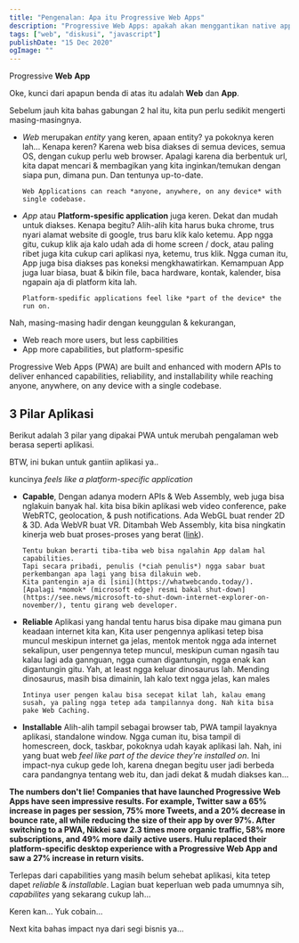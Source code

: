 ```yaml
---
title: "Pengenalan: Apa itu Progressive Web Apps"
description: "Progressive Web Apps: apakah akan menggantikan native apps???"
tags: ["web", "diskusi", "javascript"]
publishDate: "15 Dec 2020"
ogImage: ""
---
```


Progressive **Web** **App**

Oke, kunci dari apapun benda di atas itu adalah **Web** dan **App**.

Sebelum jauh kita bahas gabungan 2 hal itu, kita pun perlu sedikit mengerti masing-masingnya.

- _Web_ merupakan _entity_ yang keren,
  apaan entity?
  ya pokoknya keren lah...
  Kenapa keren?
  Karena web bisa diakses di semua devices,
  semua OS,
  dengan cukup perlu web browser.
  Apalagi karena dia berbentuk url,
  kita dapat mencari & membagikan yang kita inginkan/temukan dengan siapa pun, dimana pun.
  Dan tentunya up-to-date.

      Web Applications can reach *anyone, anywhere, on any device* with single codebase.

- _App_ atau **Platform-spesific application** juga keren.
  Dekat dan mudah untuk diakses.
  Kenapa begitu?
  Alih-alih kita harus buka chrome,
  trus nyari alamat website di google,
  trus baru klik kalo ketemu.
  App ngga gitu,
  cukup klik aja kalo udah ada di home screen / dock,
  atau paling ribet juga kita cukup cari aplikasi nya, ketemu, trus klik.
  Ngga cuman itu,
  App juga bisa diakses pas koneksi mengkhawatirkan.
  Kemampuan App juga luar biasa,
  buat & bikin file, baca hardware, kontak, kalender,
  bisa ngapain aja di platform kita lah.

      Platform-spedific applications feel like *part of the device* the run on.

Nah, masing-masing hadir dengan keunggulan & kekurangan,

- Web reach more users, but less capbilities
- App more capabilities, but platform-spesific

Progressive Web Apps (PWA) are built and enhanced with modern APIs to deliver enhanced capabilities, reliability, and installability while reaching anyone, anywhere, on any device with a single codebase.

## 3 Pilar Aplikasi

Berikut adalah 3 pilar yang dipakai PWA untuk merubah pengalaman web berasa seperti aplikasi.

BTW, ini bukan untuk gantiin aplikasi ya..

kuncinya _feels like a platform-specific application_

- **Capable**,
  Dengan adanya modern APIs & Web Assembly, web juga bisa nglakuin banyak hal.
  kita bisa bikin aplikasi web video conference, pake WebRTC, geolocation, & push notifications.
  Ada WebGL buat render 2D & 3D.
  Ada WebVR buat VR.
  Ditambah Web Assembly, kita bisa ningkatin kinerja web buat proses-proses yang berat ([link](https://medium.com/@torch2424/webassembly-is-fast-a-real-world-benchmark-of-webassembly-vs-es6-d85a23f8e193)).

      Tentu bukan berarti tiba-tiba web bisa ngalahin App dalam hal capabilities.
      Tapi secara pribadi, penulis (*ciah penulis*) ngga sabar buat perkembangan apa lagi yang bisa dilakuin web.
      Kita pantengin aja di [sini](https://whatwebcando.today/).
      [Apalagi *momok* (microsoft edge) resmi bakal shut-down](https://see.news/microsoft-to-shut-down-internet-explorer-on-november/), tentu girang web developer.

- **Reliable**
  Aplikasi yang handal tentu harus bisa dipake mau gimana pun keadaan internet kita kan,
  Kita user pengennya aplikasi tetep bisa muncul meskipun internet ga jelas,
  mentok mentok ngga ada internet sekalipun,
  user pengennya tetep muncul,
  meskipun cuman ngasih tau kalau lagi ada gannguan,
  ngga cuman digantungin,
  ngga enak kan digantungin gitu.
  Yah, at least ngga keluar dinosaurus lah.
  Mending dinosaurus, masih bisa dimainin,
  lah kalo text ngga jelas, kan males

      Intinya user pengen kalau bisa secepat kilat lah, kalau emang susah, ya paling ngga tetep ada tampilannya dong. Nah kita bisa pake Web Caching.

- **Installable**
  Alih-alih tampil sebagai browser tab, PWA tampil layaknya aplikasi, standalone window.
  Ngga cuman itu,
  bisa tampil di homescreen, dock, taskbar,
  pokoknya udah kayak aplikasi lah.
  Nah, ini yang buat web _feel like part of the device they're installed on_.
  Ini impact-nya cukup gede loh, karena dnegan begitu user jadi berbeda cara pandangnya tentang web itu,
  dan jadi dekat & mudah diakses kan...

**The numbers don't lie! Companies that have launched Progressive Web Apps have seen impressive results. For example, Twitter saw a 65% increase in pages per session, 75% more Tweets, and a 20% decrease in bounce rate, all while reducing the size of their app by over 97%. After switching to a PWA, Nikkei saw 2.3 times more organic traffic, 58% more subscriptions, and 49% more daily active users. Hulu replaced their platform-specific desktop experience with a Progressive Web App and saw a 27% increase in return visits.**

Terlepas dari capabilities yang masih belum sehebat aplikasi,
kita tetep dapet _reliable_ & _installable_.
Lagian buat keperluan web pada umumnya sih, _capabilites_ yang sekarang cukup lah...

Keren kan...
Yuk cobain...

Next kita bahas impact nya dari segi bisnis ya...
